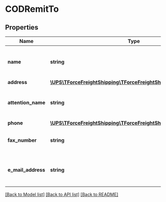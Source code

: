 # CODRemitTo

## Properties
Name | Type | Description | Notes
------------ | ------------- | ------------- | -------------
**name** | **string** | The payee company name for the COD charges. | 
**address** | [**\UPS\TForceFreightShipping\TForceFreightShipping\RemitToAddress**](RemitToAddress.md) |  | 
**attention_name** | **string** | Payee contact name for the COD charges. | [optional] 
**phone** | [**\UPS\TForceFreightShipping\TForceFreightShipping\RemitToPhone**](RemitToPhone.md) |  | [optional] 
**fax_number** | **string** | Payee fax number for the COD charges. | [optional] 
**e_mail_address** | **string** | Payee email address for the COD charges. | [optional] 

[[Back to Model list]](../../README.md#documentation-for-models) [[Back to API list]](../../README.md#documentation-for-api-endpoints) [[Back to README]](../../README.md)

